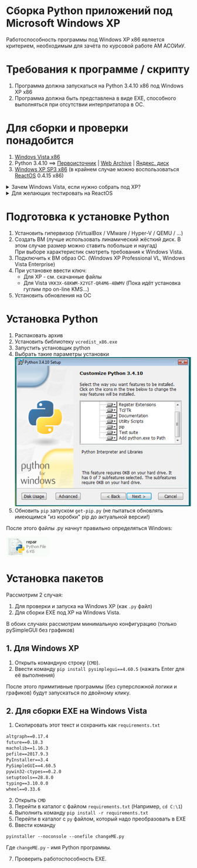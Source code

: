 # Сборка Python приложений под Microsoft Windows XP

Работоспособность программы под Windows XP x86 является критерием, необходимым для зачёта по курсовой работе АМ АСОИиУ.

# Требования к программе / скрипту

1. Программа должна запускаться на Python 3.4.10 x86 под Windows XP x86
2. Программа должна быть представлена в виде EXE, способного выполняться при отсутствии интерпритатора в ОС.

# Для сборки и проверки понадобится

1. [Windovs Vista x86](https://download-original-windows.ru/msdn-windows/windows-vista/)
2. Python 3.4.10 ==> [Первоисточник](http://matejhorvat.si/en/windows/python/index.htm) | [Web Archive](https://web.archive.org/web/20231108142652/http://matejhorvat.si/en/windows/python/index.htm) | [Яндекс. диск](https://disk.yandex.ru/d/T2WmRKIMiGidXA)
3. [Windows XP SP3 x86](https://download-original-windows.ru/msdn-windows/windows-xp/) (в крайнем случае можно воспользоваться [ReactOS](https://reactos.org/) 0.4.15 x86)

<details>
<summary>Зачем Windows Vista, если нужно собрать под XP?</summary>

После долгих неудачных попыток установить pyinstaller в Windows XP я нашёл такое <a href="https://stackoverflow.com/questions/14289979/convert-python-script-to-exe-that-will-work-on-all-most-versions-of-windows">решение</a>.

</details>

<details>
<summary>Для желающих тестировать на ReactOS</summary>

<img src="./ros-winver.png">ros_version</img>

ReactOS - это открытая реализация NT 5.2 (Windows XP / Server 2003), имеющая кучу багов.
Не надо думать, что, если при закрытии программы ROS упадёт в BSOD, то XP сделает также.

Поэтому - не забывайте делать снимки состояния ВМ!!!

</details>

# Подготовка к установке Python

1. Установить гипервизор (VirtualBox / VMware / Hyper-V / QEMU / ...)
2. Создать ВМ (лучше использовать линамический жёсткий диск. В этом случае размер можно ставить побольше и наугад)<br>
    При выборе характеристик смотреть требования к Windows Vista.
3. Подключить к ВМ образ ОС. (Windows XP Professional VL, Windows Vista Enterprise)
4. При установке ввести ключ:
    * Для XP - см. скачанные файлы
    * Для Vista `VKK3X-68KWM-X2YGT-QR4M6-4BWMV` (Пока идёт установка гуглим про on-line KMS...)
5. Установить обновления на ОС

# Установка Python

1. Распаковать архив
2. Установить библиотеку `vcredist_x86.exe`
3. Запустить установщик python
4. Выбрать такие параметры установки<br>
    ![py-setup](./py-setup.png)
5. Обновить `pip` запуском `get-pip.py` (не пытаться обновлять имеющимся "из коробки" pip до актуальной версии!)

После этого файлы .py начнут правильно определяться Windows:

![py-file_icon](./py-file_icon.png)

# Установка пакетов

Рассмотрим 2 случая:
1. Для проверки и запуска на Windows XP (как `.py` файл)
2. Для сборки EXE под XP на Windows Vista.

В обоих случаях рассмотрим минимальную конфигурацию (только pySimpleGUI без графиков)

## 1. Для Windows XP

1. Открыть командную строку (`CMD`).
2. Ввести команду `pip install pysimplegui==4.60.5` (нажать Enter для её выполнения)

После этого примитивные программы (без суперсложной логики и графиков) будут запускаться по двойному клику.

## 2. Для сборки EXE на Windows Vista

1. Скопировать этот текст и сохранить как `requirements.txt`

```
altgraph==0.17.4
future==0.18.3
macholib==1.16.3
pefile==2017.9.3
PyInstaller==3.4
PySimpleGUI==4.60.5
pywin32-ctypes==0.2.0
setuptools==28.8.0
typing==3.10.0.0
wheel==0.33.6
```

2. Открыть `CMD`
3. Перейти в каталог с файлом `requirements.txt` (Например, `cd C:\1`)
4. Выполнить команду `pip install -r requirements.txt`
5. Перейти в каталог с `py` файлом, который надо преобразовать в EXE
6. Ввести команду

```
pyinstaller --noconsole --onefile changeME.py
```

Где `changeME.py` - имя Python программы.

7. Проверить работоспособность EXE.
